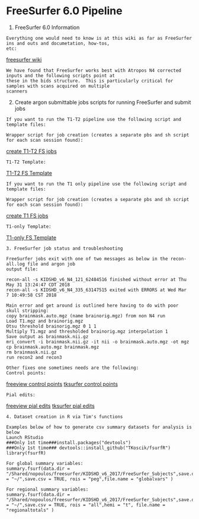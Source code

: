 # FreeSurfer 6.0 Pipeline

1. FreeSurfer 6.0 Information 
```
Everything one would need to know is at this wiki as far as FreeSurfer ins and outs and documetation, how-tos,
etc:
```

[freesurfer wiki](https://surfer.nmr.mgh.harvard.edu/fswiki)
```
We have found that FreeSurfer works best with Atropos N4 corrected inputs and the following scripts point at 
these in the bids structure.  This is particularly critical for samples with scans acquired on multiple 
scanners

```
2. Create argon submittable jobs scripts for running FreeSurfer and submit jobs
```
If you want to run the T1-T2 pipeline use the following script and template files:

Wrapper script for job creation (creates a separate pbs and sh script for each scan session found):
```
[create T1-T2 FS jobs](https://github.com/TKoscik/nimg_core/tools/createFSjobsT1T2.sh)
```
T1-T2 Template:
```
[T1-T2 FS Template](https://github.com/TKoscik/nimg_core/tools/TMPLT1T2FSv60.sh.in)
```
If you want to run the T1 only pipeline use the following script and template files:

Wrapper script for job creation (creates a separate pbs and sh script for each scan session found):
```
[create T1 FS jobs](https://github.com/TKoscik/nimg_core/blob/master/tools/createFSjobsT1.sh)
```
T1-only Template:
```
[T1-only FS Template](https://github.com/TKoscik/nimg_core/tools/TMPLT1FSv60.sh.in)

```
3. FreeSurfer job status and troubleshooting
```
```
FreeSurfer jobs exit with one of two messages as below in the recon-all.log file and argon job
output file:

recon-all -s KIDSHD_v6_N4_121_62484516 finished without error at Thu May 31 13:24:47 CDT 2018
recon-all -s KIDSHD_v6_N4_335_63147515 exited with ERRORS at Wed Mar  7 10:49:58 CST 2018

Main error and get around is outlined here having to do with poor skull stripping:
copy brainmask.auto.mgz (name brainorig.mgz) from non N4 run
Load T1.mgz and brainorig.mgz
Otsu threshold brainorig.mgz 0 1 1
Multiply T1.mgz and thresholded brainorig.mgz interpolation 1
Save output as brainmask.nii.gz
mri_convert -i brainmask.nii.gz -it nii -o brainmask.auto.mgz -ot mgz
cp brainmask.auto.mgz brainmask.mgz
rm brainmask.nii.gz
run recon2 and recon3 

Other fixes one sometimes needs are the following:
Control points:
```
[freeview control points](https://surfer.nmr.mgh.harvard.edu/fswiki/FsTutorial/ControlPoints_freeview)
[tksurfer control points](https://surfer.nmr.mgh.harvard.edu/fswiki/FsTutorial/ControlPoints_tktools)
```
Pial edits:
```
[freeview pial edits](https://surfer.nmr.mgh.harvard.edu/fswiki/FsTutorial/PialEdits_freeview)
[tksurfer pial edits](https://surfer.nmr.mgh.harvard.edu/fswiki/FsTutorial/PialEdits_tktools)
```
4. Dataset creation in R via Tim's functions

Examples below of how to generate csv summary datasets for analysis is below
Launch RStudio
###Only 1st time###install.packages("devtools")
###Only 1st time### devtools::install_github("TKoscik/fsurfR")
library(fsurfR)

For global summary variables:
summary.fsurf(data.dir = "/Shared/nopoulos/freesurfer/KIDSHD_v6_2017/FreeSurfer_Subjects",save.dir = "~/",save.csv = TRUE, rois = "peg",file.name = "globalvars" )

For regional summary variables:
summary.fsurf(data.dir = "/Shared/nopoulos/freesurfer/KIDSHD_v6_2017/FreeSurfer_Subjects",save.dir = "~/",save.csv = TRUE, rois = "all",hemi = "t", file.name = "regionaltotals" )

```
